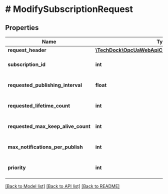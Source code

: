 # # ModifySubscriptionRequest

## Properties

Name | Type | Description | Notes
------------ | ------------- | ------------- | -------------
**request_header** | [**\TechDock\OpcUaWebApiClient\Model\RequestHeader**](RequestHeader.md) |  | [optional]
**subscription_id** | **int** |  | [optional] [default to 0]
**requested_publishing_interval** | **float** |  | [optional] [default to 0]
**requested_lifetime_count** | **int** |  | [optional] [default to 0]
**requested_max_keep_alive_count** | **int** |  | [optional] [default to 0]
**max_notifications_per_publish** | **int** |  | [optional] [default to 0]
**priority** | **int** |  | [optional] [default to 0]

[[Back to Model list]](../../README.md#models) [[Back to API list]](../../README.md#endpoints) [[Back to README]](../../README.md)
